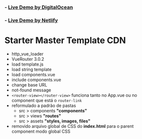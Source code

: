 ### - [Live Demo by DigitalOcean](https://vuejs.geraldox.com/)

### - [Live Demo by Netlify](https://vuejs2-cdn-loader-router.netlify.app/#/)

# Starter Master Template CDN

- http_vue_loader
- VueRouter 3.0.2
- load template.js
- load string template
- load components.vue
- include components.vue
- change base URL
- not-found message
- `<router-view></router-view>` funciona tanto no App.vue ou no component que está o `router-link`
- reformulado a padrão de pastas
  - src > components **"components"**
  - src > views **"routes"**
  - src > assets **"styles, images, files"**
- removido arquivo global de CSS do **index.html** para o parent component modo global CSS
